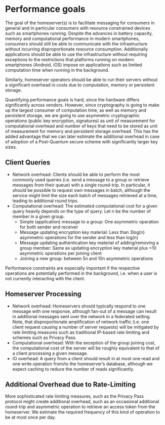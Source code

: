 # Performance goals

The goal of the homeserver(s) is to facilitate messaging for consumers in general and in particular consumers with resource constrained devices such as smartphones running. Despite the advances in battery capacity, memory and computational performance in modern smartphones, consumers should still be able to communicate with the infrastructure without incurring disproportionate resource consumption. Additionally applications should be able to use the infrastructure without requiring exceptions to the restrictions that platforms running on modern smartphones (Android, iOS) impose on applications such as limited computation time when running in the background.

Similarly, homeserver operators should be able to run their servers without a significant overhead in costs due to computation, memory or persistent storage.

Quantifying performance goals is hard, since the hardware differs significantly across vendors. However, since cryptography is going to make up the largest consumer of computation time, as well as memory and persistent storage, we are going to use asymmetric cryptographic operations (public key encryption, signatures) as unit of measurement for computational overhead and number of keys that need to be stored as unit of measurement for memory and persistent storage overhead. This has the added advantage that we can later estimate the additional overhead in case of adoption of a Post-Quantum secure scheme with significantly larger key sizes.

## Client Queries

- Network overhead: Clients should be able to perform the most commonly used queries (i.e. send a message to a group or retrieve messages from their queue) with a single round-trip. In particular, it should be possible to request own messages in batch, although the service might limit the size each batch of messages retrieved at a time, leading to additional round trips.
- Computational overhead: The estimated computational cost for a given query heavily depends on the type of query. Let n be the number of member in a given group.
    - Simple (application) message to a group: One asymmetric operation for both sender and receiver
    - Message updating encryption key material: Less than 3log(n) asymmetric operations for the sender and less than log(n)
    - Message updating authentication key material of adding/removing a group member: Same as updating encryption key material plus <10 asymmetric operations per joining client
    - Joining a new group: between 5n and 10n asymmetric operations

Performance constraints are especially important if the respective operations are potentially performed in the background, i.e. when a user is not currently interacting with the client.

## Homeserver Processing

- Network overhead: Homeservers should typically respond to one message with one response, although fan-out of a message can result in additional messages sent over the network in a federated setting. Note, that disproportionate amplification of network traffic (i.e. one client request causing a number of server requests) will be mitigated by rate limiting measures such as traditional IP-based rate limiting and schemes such as Privacy Pass.
- Computational overhead: With the exception of the group joining cost, the computational cost of the server will be roughly equivalent to that of a client processing a given message.
- IO overhead: A query from a client should result in at most one read and one write operation from/to the homeserver’s database, although we expect caching to reduce the number of reads significantly.

## Additional Overhead due to Rate-Limiting

More sophisticated rate limiting measures, such as the Privacy Pass protocol might create additional overhead, such as an occasional additional round-trip and asymmetric operation to retrieve an access token from the homeserver. We estimate the required frequency of this kind of operation to be at most once per day.

